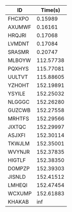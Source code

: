 |ID|Time(s)|
|-|-|
|FHCXPO|0.15989|
|AXUMWF|0.16161|
|HRQJRI|0.17068|
|LVMDNT|0.17084|
|SRASMR|0.20747|
|MLBOYW|112.57738|
|PQXHYS|115.77081|
|UULTVT|115.88605|
|YZHOHT|152.19891|
|YSYILE|152.25032|
|NLGGGC|152.26280|
|GUZCWB|152.27558|
|MRHTFS|152.29566|
|JIXTQC|152.29997|
|ASJXFI|152.30114|
|TKWJLM|152.35001|
|WVYNJR|152.37835|
|HIGTLF|152.38350|
|DOMPZP|152.39303|
|JISNLD|152.41512|
|LMHEQI|152.47454|
|WCXUMP|152.61883|
|KHAKAB|inf|
